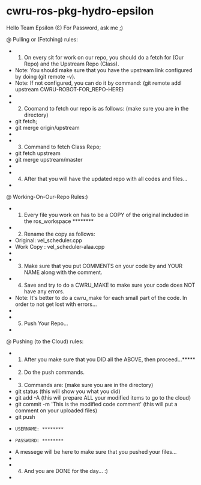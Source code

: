 # cwru-ros-pkg-hydro-epsilon

Hello Team Epsilon (Ɛ)
For Password, ask me ;)

@ Pulling or (Fetching) rules:
- 1) On every sit for work on our repo, you should do a fetch for (Our Repo) and the Upstream Repo (Class).
- Note: You should make sure that you have the upstream link configured by doing (git remote -v).
- Note: If not configured, you can do it by command: (git remote add upstream CWRU-ROBOT-FOR_REPO-HERE)
- 
- 2) Coomand to fetch our repo is as follows: (make sure you are in the directory)
-   git fetch;
-   git merge origin/upstream
- 
- 3) Command to fetch Class Repo;
-   git fetch upstream
-   git merge upstream/master
-   
- 4) After that you will have the updated repo with all codes and files...
- 

@ Working-On-Our-Repo Rules:)
- 1) Every file you work on has to be a COPY of the original included in the ros_workspace ********
- 2) Rename the copy as follows:
-   Original:   vel_scheduler.cpp
-   Work Copy : vel_scheduler-alaa.cpp
- 
- 3) Make sure that you put COMMENTS on your code by and YOUR NAME along with the comment.
- 4) Save and try to do a CWRU_MAKE to make sure your code does NOT have any errors.
- Note: It's better to do a cwru_make for each small part of the code. In order to not get lost with errors...
- 
- 5) Push Your Repo...
- 
@ Pushing (to the Cloud) rules:
- 1) After you make sure that you DID all the ABOVE, then proceed...*****
- 2) Do the push commands.
- 3) Commands are: (make sure you are in the directory)
-   git status (this will show you what you did)
-   git add -A (this will prepare ALL your modified items to go to the cloud)
-   git commit -m 'This is the modified code comment' (this will put a comment on your uploaded files)
-   git push
-     USERNAME: ********
-     PASSWORD: ********
-   A messege will be here to make sure that you pushed your files...
-   
- 4) And you are DONE for the day... :)
-   

